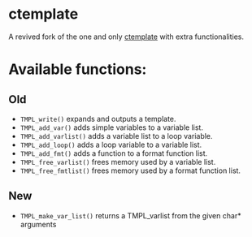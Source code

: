 # ctemplate

A revived fork of the one and only [ctemplate](https://libctemplate.sourceforge.net) with extra functionalities.

# Available functions:

## Old

- `TMPL_write()` expands and outputs a template.
- `TMPL_add_var()` adds simple variables to a variable list.
- `TMPL_add_varlist()` adds a variable list to a loop variable.
- `TMPL_add_loop()` adds a loop variable to a variable list.
- `TMPL_add_fmt()` adds a function to a format function list.
- `TMPL_free_varlist()` frees memory used by a variable list.
- `TMPL_free_fmtlist()` frees memory used by a format function list.

## New

- `TMPL_make_var_list()` returns a TMPL_varlist from the given char\* arguments
